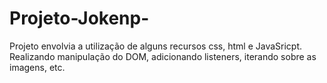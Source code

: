 # Projeto-Jokenp-
Projeto envolvia a utilização de alguns recursos css, html e JavaSricpt. Realizando manipulação do DOM, adicionando listeners, iterando sobre as imagens, etc.
